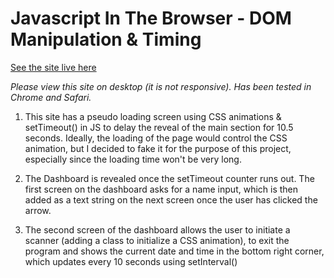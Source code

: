 # Javascript In The Browser - DOM Manipulation & Timing

[See the site live here](http://bovine-earthling.surge.sh/)

*Please view this site on desktop (it is not responsive). Has been tested in Chrome and Safari.*

1. This site has a pseudo loading screen using CSS animations & setTimeout() in JS to delay the reveal of the main section for 10.5 seconds. Ideally, the loading of the page would control the CSS animation, but I decided to fake it for the purpose of this project, especially since the loading time won't be very long.

2. The Dashboard is revealed once the setTimeout counter runs out. The first screen on the dashboard asks for a name input, which is then added as a text string on the next screen once the user has clicked the arrow.

3. The second screen of the dashboard allows the user to initiate a scanner (adding a class to initialize a CSS animation), to exit the program and shows the current date and time in the bottom right corner, which updates every 10 seconds using setInterval()